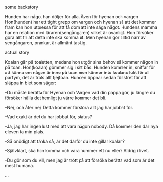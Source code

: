 some backstory

Hunden har något han döljer för alla.
Även för hyenan och vargen
Hon(hunden) har ett tight grepp om vargen och hyenan så att det kommer fram kan hon utpressa för att få dom att inte säga något.
Hundens mamma har en relation med läraren(sengångaren) vilket är ovanligt.
Hon försöker göra allt flr att detta inte ska komma ut.
Men hyenan gör alltid narr av sengångaren, prankar, är allmänt taskig.

actual story

Koalan går på toaletten, medans hon utgör sina behov så kommer någon in på toan.
Hon(koalan) gömmer sig i sitt bås.
Hunden kommer in, sniffar för att känna om någon är inne på toan men känner inte koalans lukt för all parfym, det är trots allt tjejtoan.
Hunden öppnar sedan fönstret för att släppa in biet som säger:

-Du måste berätta för Hyenan och Vargen vad din pappa gör, ju längre du försöker hålla det hemligt ju värre kommer det bli.

-Nej, och åter nej. Detta kommer förstöra allt jag har jobbat för.

-Vad exakt är det du har jobbat för, status?

-Ja, jag har ingen lust med att vara någon nobody. Då kommer den där nya eleven ta min plats.

-Så onödigt att tänka så, är det därför du inte gillar koalan?

-Självklart, ska hon komma och vara nummer ett nu eller? Aldrig i livet.

-Du gör som du vill, men jag är trött på att försöka berätta vad som är det mest humana.

...

